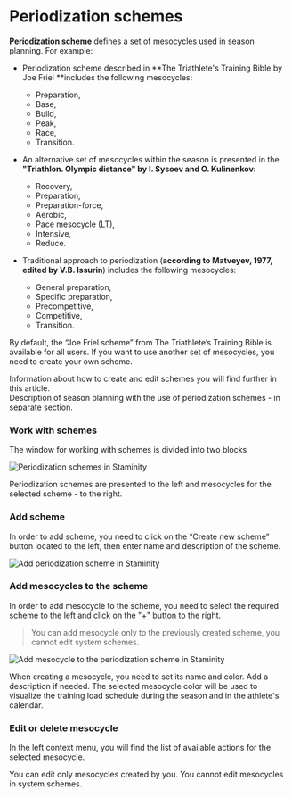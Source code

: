 # Periodization schemes

**Periodization scheme** defines a set of mesocycles used in season planning. For example:

* Periodization scheme described in **The Triathlete's Training Bible by Joe Friel **includes the following mesocycles:

  * Preparation, 
  * Base, 
  * Build, 
  * Peak, 
  * Race, 
  * Transition. 

* An alternative set of mesocycles within the season is presented in the **"Triathlon. Olympic distance" by I. Sysoev and O. Kulinenkov:** 

  * Recovery, 
  * Preparation, 
  * Preparation-force, 
  * Aerobic, 
  * Pace mesocycle \(LT\), 
  * Intensive, 
  * Reduce.

* Traditional approach to periodization \(**according to Matveyev, 1977, edited by V.B. Issurin**\) includes the following mesocycles: 

  * General preparation, 
  * Specific preparation, 
  * Precompetitive, 
  * Competitive, 
  * Transition. 

By default, the “Joe Friel scheme” from The Triathlete’s Training Bible is available for all users. If you want to use another set of mesocycles, you need to create your own scheme.

Information about how to create and edit schemes you will find further in this article.  
Description of season planning with the use of periodization schemes - in [separate](/basics/season-plan.md) section.

### Work with schemes

The window for working with schemes is divided into two blocks

![Periodization schemes in Staminity](https://264710.selcdn.ru/assets/images/periodization/schemes-overview.png)

Periodization schemes are presented to the left and mesocycles for the selected scheme - to the right.

### Add scheme

In order to add scheme, you need to click on the “Create new scheme” button located to the left, then enter name and description of the scheme.

![Add periodization scheme in Staminity](https://264710.selcdn.ru/assets/images/periodization/schemes-create.png)

### Add mesocycles to the scheme

In order to add mesocycle to the scheme, you need to select the required scheme to the left and click on the "+" button to the right.

> You can add mesocycle only to the previously created scheme, you cannot edit system schemes.

![Add mesocycle to the periodization scheme in Staminity](https://264710.selcdn.ru/assets/images/periodization/mesocycle-add.png)

When creating a mesocycle, you need to set its name and color. Add a description if needed. The selected mesocycle color will be used to visualize the training load schedule during the season and in the athlete's calendar.

### Edit or delete mesocycle

In the left context menu, you will find the list of available actions for the selected mesocycle.

You can edit only mesocycles created by you. You cannot edit mesocycles in system schemes.


